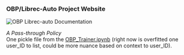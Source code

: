 ### OBP/Librec-Auto Project Website ###

![OBP Librec-auto Documentation](https://luciajayne.github.io/obp-librec-main/)

*A Pass-through Policy* <br />
One pickle file from the [OBP_Trainer.ipynb](content/OBP_Trainer.ipynb) (right now is overfitted one user_ID to list, could be more nuance based on context to user_ID). 
